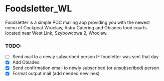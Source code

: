 # Foodsletter_WL
Foodsletter is a simple POC mailing app providing you with the newest menu of Cockpeat Wroclaw, Astra Catering and Obiadeo food courts located near West Link, Szybowcowa 2, Wroclaw.

### TODO:
- [ ] Send mail to a newly subscribed person IF foodletter was sent that day
- [x] Add Obiadeo
- [x] Send confirmation email to newly subscribed (or unsubscribed) person 
- [x] Format output mail (add needed newlines)
